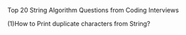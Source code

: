 Top 20 String Algorithm Questions from Coding Interviews

(1)How to Print duplicate characters from String?

